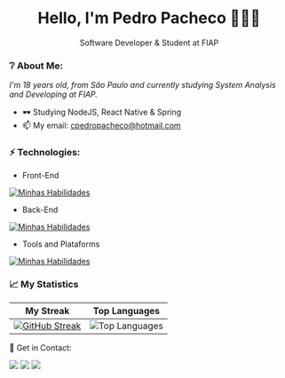 <h1 align='center'>
  Hello, I'm Pedro Pacheco  👨🏻‍🦱
</h1>
<p align='center'>
  Software Developer & Student at FIAP
</p>

### ❔ About Me:

<p>
  <em>
    I'm 18 years old, from São Paulo and currently studying System Analysis and Developing at FIAP.
  </em>
</p>

- 🕶 Studying NodeJS, React Native & Spring
- 📫 My email: cpedropacheco@hotmail.com

### ⚡ Technologies:

- Front-End

[![Minhas Habilidades](https://skillicons.dev/icons?i=js,ts,react,html,css,bootstrap)](https://skillicons.dev)

- Back-End

[![Minhas Habilidades](https://skillicons.dev/icons?i=nodejs,express,java,spring,python)](https://skillicons.dev)

- Tools and Plataforms

[![Minhas Habilidades](https://skillicons.dev/icons?i=git,postman,sqlite,mongodb,mysql,postgres)](https://skillicons.dev)

### 📈 My Statistics

| My Streak                                                                                                                                                            | Top Languages                                                                                                                                                                    |
| ------------------------------------------------------------------------------------------------------------------------------------------------------------------------ | ---------------------------------------------------------------------------------------------------------------------------------------------------------------------------------- |
| [![GitHub Streak](https://streak-stats.demolab.com/?user=pedrocpacheco&theme=great-gatsby)](https://git.io/streak-stats) | ![Top Languages](https://github-readme-stats.vercel.app/api/top-langs/?username=pedrocpacheco&langs_count=10&count_private=true&hide_border=true&theme=great-gatsby&layout=compact) | [![GitHub Streak](https://streak-stats.demolab.com/?user=pedrocpacheco&theme=great-gatsby)](https://git.io/streak-stats) 

💬 Get in Contact:

<div>
  <a href="https://www.linkedin.com/in/pedro-carvalho-pacheco" target="_blank"><img src="https://img.shields.io/badge/-LinkedIn-%230077B5?style=for-the-badge&logo=linkedin&logoColor=white" target="_blank"></a>
  <a href="https://api.whatsapp.com/send/?phone=%2B5511996773408&text&app_absent=0" target="_blank"><img src="https://img.shields.io/badge/WhatsApp-25D366?style=for-the-badge&logo=whatsapp&logoColor=white" target="_blank"></a>
  <a href="https://www.instagram.com/p.opacheco/" target="_blank"><img src="https://img.shields.io/badge/-Instagram-%23E4405F?style=for-the-badge&logo=instagram&logoColor=white" target="_blank"></a>
</div>
